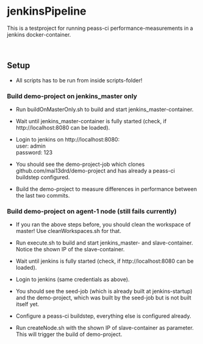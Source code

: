 # jenkinsPipeline

This is a testproject for running peass-ci performance-measurements in a jenkins docker-container.

<br>

## Setup

* All scripts has to be run from inside scripts-folder!

### Build demo-project on jenkins_master only
* Run buildOnMasterOnly.sh to build and start jenkins_master-container.

* Wait until jenkins_master-container is fully started (check, if http://localhost:8080 can be loaded).

* Login to jenkins on http://localhost:8080:<br>
    user: admin<br>
    password: 123

* You should see the demo-project-job which clones github.com/mai13drd/demo-project and has already a peass-ci buildstep configured.

* Build the demo-project to measure differences in performance between the last two commits.

### Build demo-project on agent-1 node (still fails currently)

* If you ran the above steps before, you should clean the workspace of master! Use cleanWorkspaces.sh for that.

* Run execute.sh to build and start jenkins_master- and slave-container. Notice the shown IP of the slave-container.

* Wait until jenkins is fully started (check, if http://localhost:8080 can be loaded).

* Login to jenkins (same credentials as above).

* You should see the seed-job (which is already built at jenkins-startup) and the demo-project, which was built by the seed-job but is not built itself yet.

* Configure a peass-ci buildstep, everything else is configured already.

* Run createNode.sh with the shown IP of slave-container as parameter. This will trigger the build of demo-project.
